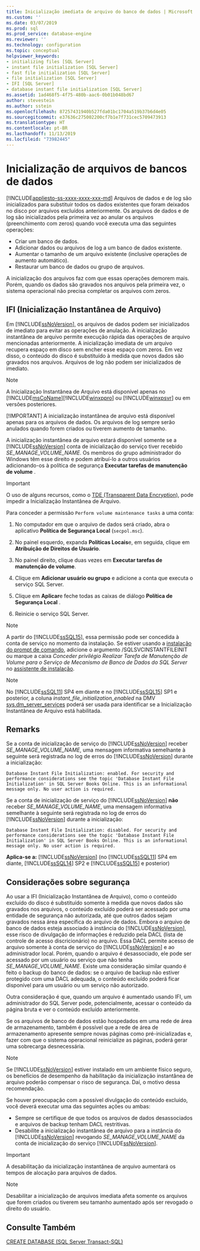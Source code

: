 ```yaml
---
title: Inicialização imediata de arquivo do banco de dados | Microsoft Docs
ms.custom: ''
ms.date: 03/07/2019
ms.prod: sql
ms.prod_service: database-engine
ms.reviewer: ''
ms.technology: configuration
ms.topic: conceptual
helpviewer_keywords:
- initializing files [SQL Server]
- instant file initialization [SQL Server]
- fast file initialization [SQL Server]
- file initialization [SQL Server]
- IFI [SQL Server]
- database instant file initialization [SQL Server]
ms.assetid: 1ad468f5-4f75-480b-aac6-0b01b048bd67
author: stevestein
ms.author: sstein
ms.openlocfilehash: 87257431940b527fda01bc1704a519b37b6d4e05
ms.sourcegitcommit: e37636c275002200cf7b1e7f731cec5709473913
ms.translationtype: HT
ms.contentlocale: pt-BR
ms.lasthandoff: 11/13/2019
ms.locfileid: "73982445"
---
```

# <a name="database-file-initialization"></a>Inicialização de arquivos de bancos de dados
[!INCLUDE[appliesto-ss-xxxx-xxxx-xxx-md](../../includes/appliesto-ss-xxxx-xxxx-xxx-md.md)]
Arquivos de dados e de log são inicializados para substituir todos os dados existentes que foram deixados no disco por arquivos excluídos anteriormente. Os arquivos de dados e de log são inicializados pela primeira vez ao anular os arquivos (preenchimento com zeros) quando você executa uma das seguintes operações:  
  
- Criar um banco de dados.  
- Adicionar dados ou arquivos de log a um banco de dados existente.  
- Aumentar o tamanho de um arquivo existente (inclusive operações de aumento automático).  
- Restaurar um banco de dados ou grupo de arquivos.  
  
A inicialização dos arquivos faz com que essas operações demorem mais. Porém, quando os dados são gravados nos arquivos pela primeira vez, o sistema operacional não precisa completar os arquivos com zeros.  
  
## <a name="instant-file-initialization-ifi"></a>IFI (Inicialização Instantânea de Arquivo)  
Em [!INCLUDE[ssNoVersion](../../includes/ssnoversion-md.md)], os arquivos de dados podem ser inicializados de imediato para evitar as operações de anulação. A inicialização instantânea de arquivo permite execução rápida das operações de arquivo mencionadas anteriormente. A inicialização imediata de um arquivo recupera espaço em disco sem encher esse espaço com zeros. Em vez disso, o conteúdo do disco é substituído à medida que novos dados são gravados nos arquivos. Arquivos de log não podem ser inicializados de imediato.  
  
> [!NOTE]
> A Inicialização Instantânea de Arquivo está disponível apenas no [!INCLUDE[msCoName](../../includes/msconame-md.md)][!INCLUDE[winxppro](../../includes/winxppro-md.md)] ou [!INCLUDE[winxpsvr](../../includes/winxpsvr-md.md)] ou em versões posteriores.  
> 
> [!IMPORTANT]
> A inicialização instantânea de arquivo está disponível apenas para os arquivos de dados. Os arquivos de log sempre serão anulados quando forem criados ou tiverem aumento de tamanho.
  
A inicialização instantânea de arquivo estará disponível somente se a [!INCLUDE[ssNoVersion](../../includes/ssnoversion-md.md)] conta de inicialização do serviço tiver recebido *SE_MANAGE_VOLUME_NAME*. Os membros do grupo administrador do Windows têm esse direito e podem atribuí-lo a outros usuários adicionando-os à política de segurança **Executar tarefas de manutenção de volume** .  
  
> [!IMPORTANT]
> O uso de alguns recursos, como o [TDE (Transparent Data Encryption)](../../relational-databases/security/encryption/transparent-data-encryption.md), pode impedir a Inicialização Instantânea de Arquivo.  
  
Para conceder a permissão `Perform volume maintenance tasks` a uma conta:  
  
1.  No computador em que o arquivo de dados será criado, abra o aplicativo **Política de Segurança Local** (`secpol.msc`).  
  
2.  No painel esquerdo, expanda **Políticas Locais**e, em seguida, clique em **Atribuição de Direitos de Usuário**.  
  
3.  No painel direito, clique duas vezes em **Executar tarefas de manutenção de volume**.  
  
4.  Clique em **Adicionar usuário ou grupo** e adicione a conta que executa o serviço SQL Server.  
  
5.  Clique em **Aplicar**e feche todas as caixas de diálogo **Política de Segurança Local** .  

1. Reinicie o serviço SQL Server.

> [!NOTE]
> A partir do [!INCLUDE[ssSQL15](../../includes/sssql15-md.md)], essa permissão pode ser concedida à conta de serviço no momento da instalação. Se estiver usando a [instalação do prompt de comando](../../database-engine/install-windows/install-sql-server-from-the-command-prompt.md), adicione o argumento /SQLSVCINSTANTFILEINIT ou marque a caixa *Conceder privilégio Realizar Tarefa de Manutenção de Volume para o Serviço de Mecanismo de Banco de Dados do SQL Server* no [assistente de instalação](../../database-engine/install-windows/install-sql-server-from-the-installation-wizard-setup.md).

> [!NOTE]
> No [!INCLUDE[ssSQL11](../../includes/sssql11-md.md)] SP4 em diante e no [!INCLUDE[ssSQL15](../../includes/sssql15-md.md)] SP1 e posterior, a coluna *instant_file_initialization_enabled* na DMV [sys.dm_server_services](../../relational-databases/system-dynamic-management-views/sys-dm-server-services-transact-sql.md) poderá ser usada para identificar se a Inicialização Instantânea de Arquivo está habilitada.

## <a name="remarks"></a>Remarks
Se a conta de inicialização de serviço do [!INCLUDE[ssNoVersion](../../includes/ssnoversion-md.md)] receber *SE_MANAGE_VOLUME_NAME*, uma mensagem informativa semelhante à seguinte será registrada no log de erros do [!INCLUDE[ssNoVersion](../../includes/ssnoversion-md.md)] durante a inicialização: 

`Database Instant File Initialization: enabled. For security and performance considerations see the topic 'Database Instant File Initialization' in SQL Server Books Online. This is an informational message only. No user action is required.`

Se a conta de inicialização de serviço do [!INCLUDE[ssNoVersion](../../includes/ssnoversion-md.md)] **não** receber *SE_MANAGE_VOLUME_NAME*, uma mensagem informativa semelhante à seguinte será registrada no log de erros do [!INCLUDE[ssNoVersion](../../includes/ssnoversion-md.md)] durante a inicialização: 

`Database Instant File Initialization: disabled. For security and performance considerations see the topic 'Database Instant File Initialization' in SQL Server Books Online. This is an informational message only. No user action is required.`

**Aplica-se a:** [!INCLUDE[ssNoVersion](../../includes/ssnoversion-md.md)] (no [!INCLUDE[ssSQL11](../../includes/sssql11-md.md)] SP4 em diante, [!INCLUDE[ssSQL14](../../includes/sssql14-md.md)] SP2 e [!INCLUDE[ssSQL15](../../includes/sssql15-md.md)] e posterior)

## <a name="security-considerations"></a>Considerações sobre segurança  
Ao usar a IFI (Inicialização Instantânea de Arquivo), como o conteúdo excluído do disco é substituído somente à medida que novos dados são gravados nos arquivos, o conteúdo excluído poderá ser acessado por uma entidade de segurança não autorizada, até que outros dados sejam gravados nessa área específica do arquivo de dados. Embora o arquivo de banco de dados esteja associado à instância do [!INCLUDE[ssNoVersion](../../includes/ssnoversion-md.md)], esse risco de divulgação de informações é reduzido pela DACL (lista de controle de acesso discricionário) no arquivo. Essa DACL permite acesso de arquivo somente à conta de serviço do [!INCLUDE[ssNoVersion](../../includes/ssnoversion-md.md)] e ao administrador local. Porém, quando o arquivo é desassociado, ele pode ser acessado por um usuário ou serviço que não tenha *SE_MANAGE_VOLUME_NAME*. Existe uma consideração similar quando é feito o backup do banco de dados: se o arquivo de backup não estiver protegido com uma DACL adequada, o conteúdo excluído poderá ficar disponível para um usuário ou um serviço não autorizado.  

Outra consideração é que, quando um arquivo é aumentado usando IFI, um administrador do SQL Server pode, potencialmente, acessar o conteúdo da página bruta e ver o conteúdo excluído anteriormente.

Se os arquivos de banco de dados estão hospedados em uma rede de área de armazenamento, também é possível que a rede de área de armazenamento apresente sempre novas páginas como pré-inicializadas e, fazer com que o sistema operacional reinicialize as páginas, poderá gerar uma sobrecarga desnecessária.
 
> [!NOTE]
> Se [!INCLUDE[ssNoVersion](../../includes/ssnoversion-md.md)] estiver instalado em um ambiente físico seguro, os benefícios de desempenho da habilitação da inicialização instantânea de arquivo poderão compensar o risco de segurança. Daí, o motivo dessa recomendação.
  
Se houver preocupação com a possível divulgação do conteúdo excluído, você deverá executar uma das seguintes ações ou ambas:  
  
- Sempre se certifique de que todos os arquivos de dados desassociados e arquivos de backup tenham DACL restritivas.  
- Desabilite a inicialização instantânea de arquivo para a instância do [!INCLUDE[ssNoVersion](../../includes/ssnoversion-md.md)] revogando *SE_MANAGE_VOLUME_NAME* da conta de inicialização do serviço [!INCLUDE[ssNoVersion](../../includes/ssnoversion-md.md)]. 

> [!IMPORTANT]
> A desabilitação da inicialização instantânea de arquivo aumentará os tempos de alocação para arquivos de dados.  
  
> [!NOTE]  
> Desabilitar a inicialização de arquivos imediata afeta somente os arquivos que forem criados ou tiverem seu tamanho aumentado após ser revogado o direito do usuário.  
  
## <a name="see-also"></a>Consulte Também  
 [CREATE DATABASE &#40;SQL Server Transact-SQL&#41;](../../t-sql/statements/create-database-sql-server-transact-sql.md)  
  
  
